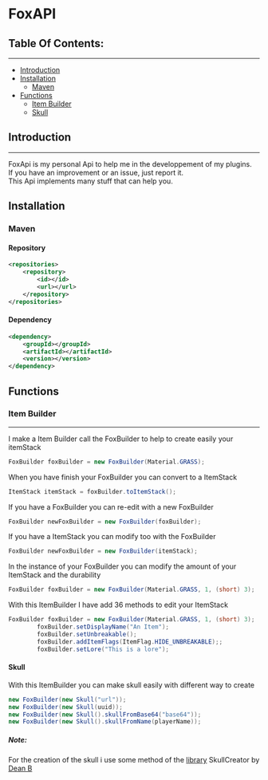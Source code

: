 # FoxAPI

## Table Of Contents:
****
- [Introduction](#introduction)
- [Installation](#installation)
    - [Maven](#maven)
- [Functions]()
    - [Item Builder](#item-builder)
    - [Skull]()

## Introduction
****
FoxApi is my personal Api to help me in the developpement of my plugins.  
If you have an improvement or an issue, just report it.  
This Api implements many stuff that can help you.

## Installation

### Maven

#### Repository
```xml
<repositories>
    <repository>
        <id></id>
        <url></url>
    </repository>
</repositories>
```
#### Dependency
```xml
<dependency>
    <groupId></groupId>
    <artifactId></artifactId>
    <version></version>
</dependency>
```

## Functions

### Item Builder
****
I make a Item Builder call the FoxBuilder to help to create easily your itemStack
```java
FoxBuilder foxBuilder = new FoxBuilder(Material.GRASS);
```
When you have finish your FoxBuilder you can convert to a ItemStack
```java
ItemStack itemStack = foxBuilder.toItemStack();
```
If you have a FoxBuilder you can re-edit with a new FoxBuilder
```java
FoxBuilder newFoxBuilder = new FoxBuilder(foxBuilder);
```
If you have a ItemStack you can modify too with the FoxBuilder
```java
FoxBuilder newFoxBuilder = new FoxBuilder(itemStack);
```
In the instance of your FoxBuilder you can modify the amount of your ItemStack and the durability
```java
FoxBuilder foxBuilder = new FoxBuilder(Material.GRASS, 1, (short) 3);
```
With this ItemBuilder I have add 36 methods to edit your ItemStack
```java
FoxBuilder foxBuilder = new FoxBuilder(Material.GRASS, 1, (short) 3);
        foxBuilder.setDisplayName("An Item");
        foxBuilder.setUnbreakable();
        foxBuilder.addItemFlags(ItemFlag.HIDE_UNBREAKABLE);;
        foxBuilder.setLore("This is a lore");
```

#### Skull
With this ItemBuilder you can make skull easily with different way to create
```java
new FoxBuilder(new Skull("url"));
new FoxBuilder(new Skull(uuid));
new FoxBuilder(new Skull().skullFromBase64("base64"));
new FoxBuilder(new Skull().skullFromName(playerName));
```

##### Note:

For the creation of the skull i use some method of the [library](https://github.com/deanveloper/SkullCreator/blob/master/src/main/java/dev/dbassett/skullcreator/SkullCreator.java) SkullCreator by [Dean B](https://github.com/deanveloper)







  
     
 
  

  





